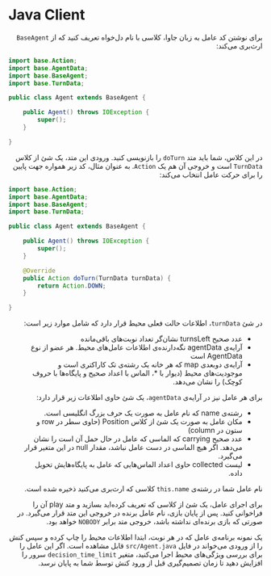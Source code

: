 # Java Client

<div dir="rtl">

برای نوشتن کد عامل به زبان جاوا، کلاسی با نام دل‌خواه تعریف کنید که از `BaseAgent` ارث‌بری می‌کند:

</div>

```java
import base.Action;
import base.AgentData;
import base.BaseAgent;
import base.TurnData;

public class Agent extends BaseAgent {

    public Agent() throws IOException {
        super();
    }

}
```

<div dir="rtl">

در این کلاس، شما باید متد `doTurn` را بازنویسی کنید. ورودی این متد، یک شئ از کلاس `TurnData` است و خروجی آن هم یک `Action`. به عنوان مثال، کد زیر همواره جهت پایین را برای حرکت عامل انتخاب می‌کند:

</div>

```java
import base.Action;
import base.AgentData;
import base.BaseAgent;
import base.TurnData;

public class Agent extends BaseAgent {

    public Agent() throws IOException {
        super();
    }

    @Override
    public Action doTurn(TurnData turnData) {
        return Action.DOWN;
    }

}
```

<div dir="rtl">

در شئ `turnData`، اطلاعات حالت فعلی محیط قرار دارد که شامل موارد زیر است:

<ul>
<li>عدد صحیح turnsLeft نشان‌گر تعداد نوبت‌های باقی‌مانده</li>
<li>آرایه‌ی agentData نگه‌دارنده‌ی اطلاعات عامل‌های محیط. هر عضو از نوع AgentData است</li>
<li>آرایه‌ی دوبعدی map که هر خانه یک رشته‌ی تک کاراکتری است و موجودیت‌های محیط (دیوار با                                          *، الماس با                                                   اعداد                                                      صحیح و پایگاه‌ها با حروف کوچک) را نشان می‌دهد.</li>
</ul>

برای هر عامل نیز در آرایه‌ی `agentData`، یک شئ حاوی اطلاعات زیر قرار دارد:

<ul>
<li>رشته‌ی name که نام عامل به صورت یک حرف بزرگ انگلیسی است.</li>
<li>مکان عامل به صورت یک شئ از کلاس Position (حاوی سطر در row و ستون در column)</li>
<li>عدد صحیح carrying که الماسی که عامل در حال حمل آن است را نشان می‌دهد. اگر هیچ الماسی در دست عامل نباشد، مقدار null در این متغیر قرار                  می‌گیرد.</li>
<li>لیست collected حاوی اعداد الماس‌هایی که عامل به پایگاه‌هایش تحویل داده.</li>
</ul>

نام عامل شما در رشته‌ی `this.name` کلاسی که ارث‌بری می‌کنید ذخیره شده است.

برای اجرای عامل، یک شئ از کلاسی که تعریف کرده‌اید بسازید و متد play آن را فراخوانی کنید. پس از پایان بازی، نام عامل برنده در خروجی این متد قرار می‌گیرد. در صورتی که بازی برنده‌ای نداشته باشد، خروجی متد برابر `NOBODY` خواهد بود.

یک نمونه برنامه‌ی عامل که در هر نوبت، ابتدا اطلاعات محیط را چاپ کرده و سپس کنش را از ورودی می‌خواند در فایل `src/Agent.java` قابل مشاهده است. اگر این عامل را برای بررسی ویژگی‌های محیط اجرا می‌کنید، متغیر `decision_time_limit` سرور را افزایش دهید تا زمان تصمیم‌گیری قبل از ورود کنش توسط شما به پایان نرسد.

</div>
